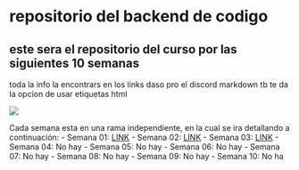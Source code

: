 # repositorio del backend de codigo
## este sera el repositorio del curso por las siguientes 10 semanas

toda la info la encontrars en los links  daso pro el discord
markdown tb te da la opcion de usar etiquetas html

<p aling="center" >
<img src='https://codigo.edu.pe/public/img/codigo-logo.png'>

</p>


Cada semana esta en una rama independiente, en la cual se ira detallando a continuación: -
 Semana 01: <a href="https://github.com/angelsanchezh/backend-g9/tree/semana01">LINK</a> - 
 Semana 02: <a href="https://github.com/angelsanchezh/backend-g9/tree/semana02">LINK</a> -
  Semana 03: <a href="https://github.com/ederivero/backend-g9/tree/semana03">LINK</a> - 
  Semana 04: No hay - Semana 05: No hay - 
  Semana 06: No hay - Semana 07: No hay -
   Semana 08: No hay - Semana 09: No hay - 
   Semana 10: No ha